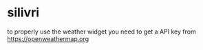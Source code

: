 # silivri
to properly use the weather widget you need to get a API key from https://openweathermap.org
